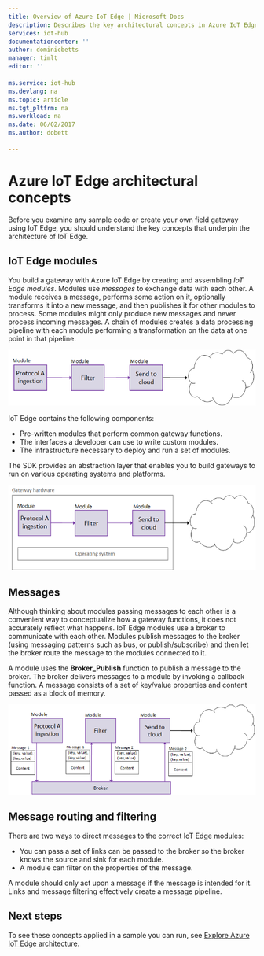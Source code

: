 ```yaml
---
title: Overview of Azure IoT Edge | Microsoft Docs
description: Describes the key architectural concepts in Azure IoT Edge such as gateways, modules, and brokers.
services: iot-hub
documentationcenter: ''
author: dominicbetts
manager: timlt
editor: ''

ms.service: iot-hub
ms.devlang: na
ms.topic: article
ms.tgt_pltfrm: na
ms.workload: na
ms.date: 06/02/2017
ms.author: dobett

---
```

# Azure IoT Edge architectural concepts

Before you examine any sample code or create your own field gateway using IoT Edge, you should understand the key concepts that underpin the architecture of IoT Edge.

## IoT Edge modules

You build a gateway with Azure IoT Edge by creating and assembling *IoT Edge modules*. Modules use *messages* to exchange data with each other. A module receives a message, performs some action on it, optionally transforms it into a new message, and then publishes it for other modules to process. Some modules might only produce new messages and never process incoming messages. A chain of modules creates a data processing pipeline with each module performing a transformation on the data at one point in that pipeline.

![A chain of modules in gateway built with Azure IoT Edge][1]

IoT Edge contains the following components:

* Pre-written modules that perform common gateway functions.
* The interfaces a developer can use to write custom modules.
* The infrastructure necessary to deploy and run a set of modules.

The SDK provides an abstraction layer that enables you to build gateways to run on various operating systems and platforms.

![Azure IoT Edge abstraction layer][2]

## Messages

Although thinking about modules passing messages to each other is a convenient way to conceptualize how a gateway functions, it does not accurately reflect what happens. IoT Edge modules use a broker to communicate with each other. Modules publish messages to the broker (using messaging patterns such as bus, or publish/subscribe) and then let the broker route the message to the modules connected to it.

A module uses the **Broker_Publish** function to publish a message to the broker. The broker delivers messages to a module by invoking a callback function. A message consists of a set of key/value properties and content passed as a block of memory.

![The role of the Broker in Azure IoT Edge][3]

## Message routing and filtering

There are two ways to direct messages to the correct IoT Edge modules:

* You can pass a set of links can be passed to the broker so the broker knows the source and sink for each module.
* A module can filter on the properties of the message.

A module should only act upon a message if the message is intended for it. Links and message filtering effectively create a message pipeline.

## Next steps

To see these concepts applied in a sample you can run, see [Explore Azure IoT Edge architecture][lnk-hello-world].

<!-- Images -->
[1]: media/iot-hub-iot-edge-overview/modules.png
[2]: media/iot-hub-iot-edge-overview/modules_2.png
[3]: media/iot-hub-iot-edge-overview/messages_1.png

<!-- Links -->
[lnk-hello-world]: ./iot-hub-linux-iot-edge-get-started.md